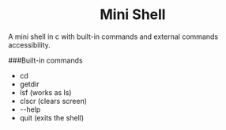 <h1 align="center">Mini Shell</h1>

A mini shell in c with built-in commands and external commands accessibility.

###Built-in commands
- cd
- getdir
- lsf (works as ls)
- clscr (clears screen)
- --help
- quit (exits the shell)
